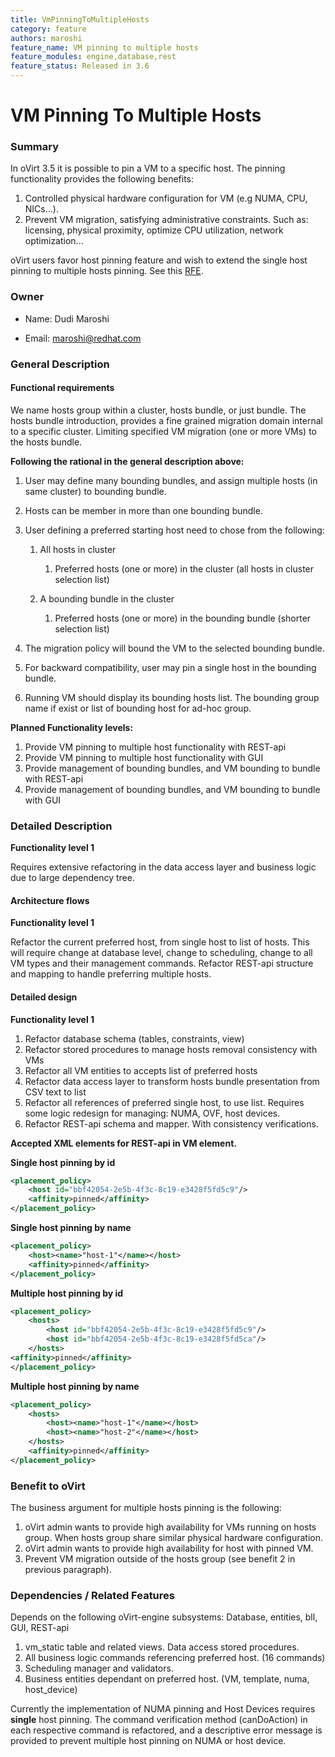 ```yaml
---
title: VmPinningToMultipleHosts
category: feature
authors: maroshi
feature_name: VM pinning to multiple hosts
feature_modules: engine,database,rest
feature_status: Released in 3.6
---
```


# VM Pinning To Multiple Hosts

### Summary

In oVirt 3.5 it is possible to pin a VM to a specific host. The pinning functionality provides the following benefits:

1.  Controlled physical hardware configuration for VM (e.g NUMA, CPU, NICs…).
2.  Prevent VM migration, satisfying administrative constraints. Such as: licensing, physical proximity, optimize CPU utilization, network optimization...

oVirt users favor host pinning feature and wish to extend the single host pinning to multiple hosts pinning.
See this [RFE](https://bugzilla.redhat.com/1107512).

### Owner

*   Name: Dudi Maroshi


*   Email: maroshi@redhat.com

### General Description

#### Functional requirements

We name hosts group within a cluster, hosts bundle, or just bundle. The hosts bundle introduction, provides a fine grained migration domain internal to a specific cluster. Limiting specified VM migration (one or more VMs) to the hosts bundle.

**Following the rational in the general description above:**

1.  User may define many bounding bundles, and assign multiple hosts (in same cluster) to bounding bundle.
2.  Hosts can be member in more than one bounding bundle.
3.  User defining a preferred starting host need to chose from the following:
    1.  All hosts in cluster
        1.  Preferred hosts (one or more) in the cluster (all hosts in cluster selection list)

    2.  A bounding bundle in the cluster
        1.  Preferred hosts (one or more) in the bounding bundle (shorter selection list)



1.  The migration policy will bound the VM to the selected bounding bundle.
2.  For backward compatibility, user may pin a single host in the bounding bundle.
3.  Running VM should display its bounding hosts list. The bounding group name if exist or list of bounding host for ad-hoc group.

**Planned Functionality levels:**

1.  Provide VM pinning to multiple host functionality with REST-api
2.  Provide VM pinning to multiple host functionality with GUI
3.  Provide management of bounding bundles, and VM bounding to bundle with REST-api
4.  Provide management of bounding bundles, and VM bounding to bundle with GUI

### Detailed Description

**Functionality level 1**

Requires extensive refactoring in the data access layer and business logic due to large dependency tree.

#### Architecture flows

**Functionality level 1**

Refactor the current preferred host, from single host to list of hosts. This will require change at database level, change to scheduling, change to all VM types and their management commands. Refactor REST-api structure and mapping to handle preferring multiple hosts.

#### Detailed design

**Functionality level 1**

1.  Refactor database schema (tables, constraints, view)
2.  Refactor stored procedures to manage hosts removal consistency with VMs
3.  Refactor all VM entities to accepts list of preferred hosts
4.  Refactor data access layer to transform hosts bundle presentation from CSV text to list
5.  Refactor all references of preferred single host, to use list. Requires some logic redesign for managing: NUMA, OVF, host devices.
6.  Refactor REST-api schema and mapper. With consistency verifications.


**Accepted XML elements for REST-api in VM element.**

**Single host pinning by id**

```xml
<placement_policy>
    <host id="bbf42054-2e5b-4f3c-8c19-e3428f5fd5c9"/>
    <affinity>pinned</affinity>
</placement_policy>
```

**Single host pinning by name**

```xml
<placement_policy>
    <host><name>"host-1"</name></host>
    <affinity>pinned</affinity>
</placement_policy>
```

**Multiple host pinning by id**

```xml
<placement_policy>
    <hosts>
        <host id="bbf42054-2e5b-4f3c-8c19-e3428f5fd5c9"/>
        <host id="bbf42054-2e5b-4f3c-8c19-e3428f5fd5ca"/>
    </hosts>
<affinity>pinned</affinity>
</placement_policy>
```

**Multiple host pinning by name**

```xml
<placement_policy>
    <hosts>
        <host><name>"host-1"</name></host>
        <host><name>"host-2"</name></host>
    </hosts>
    <affinity>pinned</affinity>
</placement_policy>
```

### Benefit to oVirt

The business argument for multiple hosts pinning is the following:

1.  oVirt admin wants to provide high availability for VMs running on hosts group. When hosts group share similar physical hardware configuration.
2.  oVirt admin wants to provide high availability for host with pinned VM.
3.  Prevent VM migration outside of the hosts group (see benefit 2 in previous paragraph).

### Dependencies / Related Features

Depends on the following oVirt-engine subsystems: Database, entities, bll, GUI, REST-api

1.  vm_static table and related views. Data access stored procedures.
2.  All business logic commands referencing preferred host. (16 commands)
3.  Scheduling manager and validators.
4.  Business entities dependant on preferred host. (VM, template, numa, host_device)

Currently the implementation of NUMA pinning and Host Devices requires **single** host pinning. The command verification method (canDoAction) in each respective command is refactored, and a descriptive error message is provided to prevent multiple host pinning on NUMA or host device.



